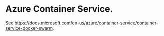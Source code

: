 # Azure Container Service.

See https://docs.microsoft.com/en-us/azure/container-service/container-service-docker-swarm.